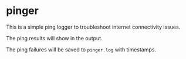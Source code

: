 # pinger

This is a simple ping logger to troubleshoot internet connectivity issues.

The ping results will show in the output.

The ping failures will be saved to `pinger.log` with timestamps.
